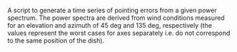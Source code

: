 A script to generate a time series of pointing errors from a given power spectrum. The power spectra are derived from wind conditions measured for an elevation and azimuth of 45 deg and 135 deg, respectively (the values represent the worst cases for axes separately i.e. do not correspond to the same position of the dish).
